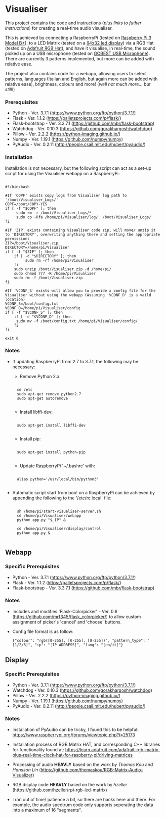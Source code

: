 # Visualiser

This project contains the code and instructions (*plus links to futher instructions*) for creating a real-time audio visualiser.

This is achieved by connecting a RaspberryPi (tested on [Raspberry Pi 3 Model B+](https://www.amazon.co.uk/Raspberry-Pi-3-Model-B/dp/B07BDR5PDW)), to a LED Matrix (tested on a [64x32 led display](https://www.amazon.co.uk/color-module-resolution-contrast-indoor/dp/B06ZYYDK3B)) via a RGB Hat (tested on [Adafruit RGB Hat](https://www.amazon.co.uk/Adafruit-RGB-Matrix-HAT-Raspberry/dp/B00SK69C6E)), and 
have it visualise, in real-time, the sound picked up on a USB microphone (tested on [GOBEST USB Microphone](https://www.amazon.co.uk/Microphone-Business-Computer-Portable-Conference/dp/B087Q6MLS9)). There are currently 3 patterns  implemented, but more can be added with relative ease.

The project also contains code for a webapp, allowing users to select patterns, languages (Italian and English, but again more can be added with relative ease), brightness, colours and more! (*well not much more... but still!*)


### Prerequisites
 * Python - Ver. 3.7.1 (https://www.python.org/ftp/python/3.7.1/) 
 * Flask - Ver. 1.1.2 (https://palletsprojects.com/p/flask/)
 * Flask-bootstrap - Ver. 3.3.7.1 (https://github.com/mbr/flask-bootstrap)
 * Watchdog - Ver. 0.10.3 (https://github.com/gorakhargosh/watchdog)
 * Pillow - Ver. 2.2.2 (https://python-imaging.github.io/)
 * Numpy - Ver. 1.19.1 (https://github.com/numpy/numpy)
 * PyAudio - Ver. 0.2.11 (http://people.csail.mit.edu/hubert/pyaudio/)

### Installation

Installation is not necessary, but the following script can act as a set-up script for using the Visualiser webapp on a RaspberryPi:
<pre><code>
#!/bin/bash

#If 'COPF' exists copy logs from Visualiser log path to '/boot/Visualiser_Logs/'
COPF=/boot/COPY-YES
if [ -f "$COPF" ]; then
     sudo rm -r /boot/Visualiser_Logs/*
     sudo cp -Rfa /home/pi/Visualiser/log/. /boot/Visualiser_Logs/
fi

#If 'ZIP' exists containing Visualiser code zip, will move/ unzip it to 'DIRECTORY', overwriting anything there and setting the appropriate permissions
ZIP=/boot/Visualiser.zip
DIRECTORY=/home/pi/Visualiser
if [ -f "$ZIP" ]; then
    if [ -d "$DIRECTORY" ]; then
         sudo rm -rf /home/pi/Visualiser
    fi
    sudo unzip /boot/Visualiser.zip -d /home/pi/
    sudo chmod 777 -R /home/pi/Visualiser
    sudo rm -f /boot/Visualiser.zip
fi

#If 'VCONF_S' exists will allow you to provide a config file for the Visualiser without using the webapp (Assuming 'VCONF_D' is a vaild location)
VCONF_S=/boot/config.txt
VCONF_D=/home/pi/Visualiser/config
if [ -f "$VCONF_S" ]; then
    if [ -d "$VCONF_D" ]; then
	 sudo mv -f /boot/config.txt /home/pi/Visualiser/config/
    fi
fi

exit 0
</code></pre>

### Notes

* If updating RaspberryPi from 2.7 to 3.7.1, the following may be necessary:
	* Remove Python 2.x:
	<pre><code>  
	cd /etc
	sudo apt-get remove python2.7
	sudo apt-get autoremove
	</code></pre>
    
	* Install libffi-dev:
	<pre><code>
	sudo apt-get install libffi-dev
	</code></pre>
    
	* Install pip: 
	<pre><code>
	sudo apt-get install python-pip
	</code></pre>

	* Update RaspberryPi '~/.bashrc' with: 
	<pre><code>
	alias python='/usr/local/bin/python3'
	</code></pre>
    
* Automatic script start from boot on a RaspberryPi can be achieved by appending the following to the '/etc/rc.local' file:
	<pre><code>
	sh /home/pi/start-visualiser-server.sh
	cd /home/pi/Visualiser/webapp
	python app.py "$_IP" &

	cd /home/pi/Visualiser/display/control
	python app.py &
	</code></pre>


## Webapp

### Specific Prerequisites
 * Python - Ver. 3.7.1 (https://www.python.org/ftp/python/3.7.1/) 
 * Flask - Ver. 1.1.2 (https://palletsprojects.com/p/flask/)
 * Flask-bootstrap - Ver. 3.3.7.1 (https://github.com/mbr/flask-bootstrap)

### Notes

* Includes and modifies 'Flask-Colorpicker' - Ver. 0.9 (https://github.com/mrf345/flask_colorpicker/) to allow custom assignment of picker's 'cancel' and 'choose' buttons.

* Config file format is as follow:
	<pre><code>{"colour": "rgb([0-255], [0-255], [0-255])", "pattern_type": "[1/2/3]", "ip": "[IP ADDRESS]", "lang": "[en/it]"}</code></pre>

## Display

### Specific Prerequisites
 * Python - Ver. 3.7.1 (https://www.python.org/ftp/python/3.7.1/) 
 * Watchdog - Ver. 0.10.3 (https://github.com/gorakhargosh/watchdog)
 * Pillow - Ver. 2.2.2 (https://python-imaging.github.io/)
 * Numpy - Ver. 1.19.1 (https://github.com/numpy/numpy)
 * PyAudio - Ver. 0.2.11 (http://people.csail.mit.edu/hubert/pyaudio/)
 
### Notes

* Installation of PyAudio can be tricky, I found this to be helpful: https://www.raspberrypi.org/forums/viewtopic.php?t=25173

* Installation process of RGB Matrix HAT, and corresponding C++ libraries for functionality found at: https://learn.adafruit.com/adafruit-rgb-matrix-plus-real-time-clock-hat-for-raspberry-pi/driving-matrices

* Processing of audio **HEAVLY** based on the work by *Thomas Kou* and *Hansson Lin* (https://github.com/thomaskou/RGB-Matrix-Audio-Visualizer)

* RGB display code **HEAVLY** based on the work by *hzeller* (https://github.com/hzeller/rpi-rgb-led-matrix)

* I ran out of time/ patience a bit, so there are hacks here and there. For example, the audio spectrum code only supports seperating the data into a maximum of 16 "segments".
